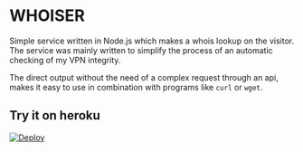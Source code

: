 WHOISER
=======

Simple service written in Node.js which makes a whois lookup on the visitor. The service was mainly written to simplify the process of an automatic checking of my VPN integrity.

The direct output without the need of a complex request through an api, makes it easy to use in combination with programs like `curl` or `wget`.

## Try it on heroku
[![Deploy](https://www.herokucdn.com/deploy/button.svg)](https://heroku.com/deploy)
